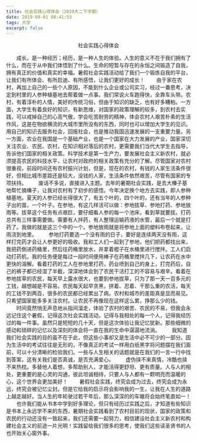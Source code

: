 ```yaml
---
title: 社会实践心得体会（2019大二下学期）
date: 2019-09-01 08:41:53
tags: 大学
excerpt: false
---
```

<center>社会实践心得体会</center>

&emsp;&emsp;成长，是一种经历；经历，是一种人生的体验。人生的意义不在于我们拥有了什么，而在于从中我们体悟到了什么。生命的短暂与存在的永恒之间锻造了自我，拥有真正的价值和真实的幸福。暑假社会实践活动给了我们一个锻炼自我的平台，让我们有所体会、有所启迪、有所感悟，让我们更好的成长！
&emsp;&emsp;由于家在农村，再加上自己的一些个人原因，不能到什么企业或公司实习，经过一番思考，决定到村里的人参种植基地去帮着做一点事。我们常说火车跑得快，全靠车头带。农村，有着淳朴的人情，美好的传统习俗，但由于知识的缺乏，也有好多糟粕。一方面，大学生有着良好的知识，有新思维，对国家的政策理解的较多，到农村去实践，可以戒掉自己的心高气傲，学会吃苦耐劳的精神，体会农村人艰苦朴素的生活作风，这是在物欲横流的大城市里所没有的东西，同时也可以增加大学生的见识。用自己的知识去服务社会，回报社会，也是推动我国迅速发展的一支重要力量。另一方面，农业在我国是一个基础产业，也是一个国家在大力发展的产业，国家深切关注农业、农民、农村，在知识相对落后的农村，更需要我们当代大学生去指导，告诉他们国家的相关政策。科学技术是第一生产力，要发展社会主义新农村，就必须提高农民的科技水平，让农村对政府的相关政策有充分的了解。尽管国家对农村很重视，前段时间还有农村振兴计划，但是，现在的农村，有钱的人家生活条件很好，但相比城市差距还是较大，没钱的人家，生活条件依然艰苦，尽管有国家的专项扶持。
&emsp;&emsp;废话不多说，直接进入主题。去年的暑期社会实践，是去大榛子基地帮忙摘榛子，让我对农村有了初步的感悟。今年决定换个地方去实践，即人参种植基地。夏天的人参已经长得很大了，有五个叶的，四个叶的，还有当年的人参种子出的苗，一个叶子。在参地，有这几样活可以做：参地拔草、参地打药、参地放雨等。拔草这个任务有点艰巨，要仔细看人参的每一个池床，看到草就要拔。打药总共有三样事需要做。需要有人拌药，有人整理运输药液的水管，最后一个就是打药了。我做的就是这三个中的一个。参地放雨就是将参地上面的塑料布卷起来，让雨浇到地里。
&emsp;&emsp;参地打药要选一个没有雨的日子，要好是连续两天没有雨，这样打完药才会让人参更好的吸收。我和工人们一起到了参地，他们把药都找出来，我把药倒进药桶里，然后往药桶里放水，并拿着棍子在水桶里进行搅拌。工人们启动打药机，我的任务便是每过一段时间便用棒子在药桶里搅拌几下，让农药在水中更快的溶解。看着打药的工人在参地里打药，药业喷到自己的身上，打完药后，自己的裤子都已经湿了半截，深深地体会到了农民干活打工的不容易与艰辛。看着在参地拔草的农民，每天早上露水很大，也要到参地拔草，只为了那一天一百多元的工钱，越想越是不容易。农民每天起早贪黑，拼着、忍着、干那么重的农活，每天的工钱不到两百，很多的农民都已经累出了病。农村和城市的差距真是显而易见。只希望国家能多多关注农村。让农民不再像现在这样这么累，挣那么少的钱。
&emsp;&emsp;时间竟然悄无声息地从指间溜走，体验了农村的艰苦、农民的不易，但我会永远记住这个暑假，记得这次社会实践活动，记得与我相处的每一个人，记得我经历过的每一件事。虽然只是短短的几十天，但是这次体验让我记忆犹新。那些细微的感动和琐碎的记忆以及深刻的体会将一直在我的生命中潺潺地流淌。
&emsp;&emsp;我知道我们社会实践的目的虽不在于此，但这些小事却又是生活中必不可少的一部分。因为生活中的考试往往是无形的，不像真正的考试一样用白纸黑字将问题摆在我们面前，可以十分清晰的检验我们。一些与人生相关的话题就是在我们的一言一行中找到答案，这有关我们是否真诚，是否充满爱心。
&emsp;&emsp;虚伪挟不来真情，冷酷也挟不来热枕。多替他人着想，多帮助别人，才能活得更舒坦、更有质量。人与人的相处，更重要的是心灵的沟通，彼此坦诚相待，只要人与人都有一颗明亮而温暖的心，这个世界会更加美好！
&emsp;&emsp;暑假社会实践，终究会成为过去，终究会成为永远，终究会被记忆尘封。但是它给我的启示将会影响我的一生，让我在人生的道路上越走越好。当人生的年轮驶过若干年后，那么深深的的车辙将会始终笔直如一！
&emsp;&emsp;也许我们能从书本中学到好多理论，但只有经历过实践之后，才知道有些知识是书本上永远学不来的东西，暑期社会实践看到了农村目前的现状，国家的政策和农民的行动还没有一致起来，我们还需要一起努力，相信建设社会主义新农村和构建社会主义的前途一片光明！实践留给我们很多的思考，使我们这些读圣贤书的人也开始关心窗外事。